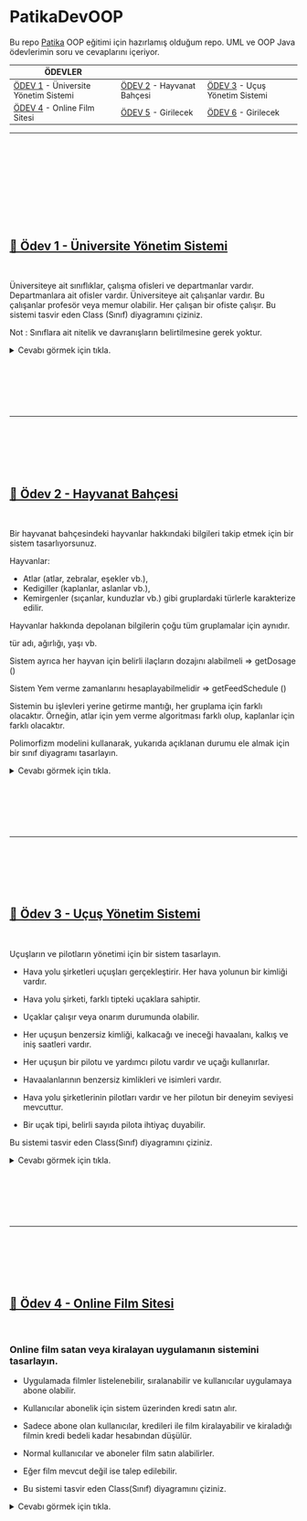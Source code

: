 # PatikaDevOOP

Bu repo [Patika](https://patika.dev) OOP eğitimi için hazırlamış olduğum repo. UML ve OOP Java ödevlerimin soru ve cevaplarını içeriyor.

| ÖDEVLER |  |  |
|-----|-----|-----|
| [ÖDEV 1](https://github.com/furkanaliunal/PatikaDevOOP#-%C3%B6dev-1---%C3%BCniversite-y%C3%B6netim-sistemi) - Üniversite Yönetim Sistemi | [ÖDEV 2](https://github.com/furkanaliunal/PatikaDevOOP#-%C3%B6dev-2---hayvanat-bah%C3%A7esi) - Hayvanat Bahçesi | [ÖDEV 3](https://github.com/furkanaliunal/PatikaDevOOP#-%C3%B6dev-3---u%C3%A7u%C5%9F-y%C3%B6netim-sistemi) - Uçuş Yönetim Sistemi
| [ÖDEV 4](https://github.com/furkanaliunal/PatikaDevOOP#-%C3%B6dev-4---online-film-sitesi) - Online Film Sitesi | [ÖDEV 5](#) - Girilecek | [ÖDEV 6](#) - Girilecek

---
<p>&nbsp;</p>
<p>&nbsp;</p>
<p>&nbsp;</p>
<p>&nbsp;</p>
<p>&nbsp;</p>

## [📖 Ödev 1 - Üniversite Yönetim Sistemi](#-%C3%B6dev-1---%C3%BCniversite-y%C3%B6netim-sistemi)
<p>&nbsp;</p>

Üniversiteye ait sınıflıklar, çalışma ofisleri ve departmanlar vardır.
Departmanlara ait ofisler vardır.
Üniversiteye ait çalışanlar vardır. Bu çalışanlar profesör veya memur olabilir.
Her çalışan bir ofiste çalışır.
Bu sistemi tasvir eden Class (Sınıf) diyagramını çiziniz.

Not : Sınıflara ait nitelik ve davranışların belirtilmesine gerek yoktur.

<details>
<summary>Cevabı görmek için tıkla.</summary>
  
![soru1](src/1.png)
</details>


<p>&nbsp;</p>
<p>&nbsp;</p>
<p>&nbsp;</p>

---


<p>&nbsp;</p>
<p>&nbsp;</p>
<p>&nbsp;</p>

## [📖 Ödev 2 - Hayvanat Bahçesi](#-%C3%B6dev-2---hayvanat-bah%C3%A7esi)
<p>&nbsp;</p>

Bir hayvanat bahçesindeki hayvanlar hakkındaki bilgileri takip etmek için bir sistem tasarlıyorsunuz.
<p></p>


Hayvanlar:

- Atlar (atlar, zebralar, eşekler vb.),
- Kedigiller (kaplanlar, aslanlar vb.),
- Kemirgenler (sıçanlar, kunduzlar vb.) gibi gruplardaki türlerle karakterize edilir.

Hayvanlar hakkında depolanan bilgilerin çoğu tüm gruplamalar için aynıdır.

tür adı, ağırlığı, yaşı vb.

Sistem ayrıca her hayvan için belirli ilaçların dozajını alabilmeli => getDosage ()

Sistem Yem verme zamanlarını hesaplayabilmelidir => getFeedSchedule ()

Sistemin bu işlevleri yerine getirme mantığı, her gruplama için farklı olacaktır. Örneğin, atlar için yem verme algoritması farklı olup, kaplanlar için farklı olacaktır.

Polimorfizm modelini kullanarak, yukarıda açıklanan durumu ele almak için bir sınıf diyagramı tasarlayın.

<details>
<summary>Cevabı görmek için tıkla.</summary>
  
![soru1](src/2.png)
</details>


<p>&nbsp;</p>
<p>&nbsp;</p>
<p>&nbsp;</p>

---

<p>&nbsp;</p>
<p>&nbsp;</p>
<p>&nbsp;</p>

## [📖 Ödev 3 - Uçuş Yönetim Sistemi](#-%C3%B6dev-3---u%C3%A7u%C5%9F-y%C3%B6netim-sistemi)
<p>&nbsp;</p>

Uçuşların ve pilotların yönetimi için bir sistem tasarlayın.
<p></p>


- Hava yolu şirketleri uçuşları gerçekleştirir. Her hava yolunun bir kimliği vardır.

- Hava yolu şirketi, farklı tipteki uçaklara sahiptir.

- Uçaklar çalışır veya onarım durumunda olabilir.

- Her uçuşun benzersiz kimliği, kalkacağı ve ineceği havaalanı, kalkış ve iniş saatleri vardır.

- Her uçuşun bir pilotu ve yardımcı pilotu vardır ve uçağı kullanırlar.

- Havaalanlarının benzersiz kimlikleri ve isimleri vardır.

- Hava yolu şirketlerinin pilotları vardır ve her pilotun bir deneyim seviyesi mevcuttur.

- Bir uçak tipi, belirli sayıda pilota ihtiyaç duyabilir.

Bu sistemi tasvir eden Class(Sınıf) diyagramını çiziniz.
<details>
<summary>Cevabı görmek için tıkla.</summary>
  
![soru1](src/3.png)
</details>


<p>&nbsp;</p>
<p>&nbsp;</p>
<p>&nbsp;</p>

---

<p>&nbsp;</p>
<p>&nbsp;</p>
<p>&nbsp;</p>


## [📖 Ödev 4 - Online Film Sitesi](#-%C3%B6dev-3---u%C3%A7u%C5%9F-y%C3%B6netim-sistemi)
<p>&nbsp;</p>

### Online film satan veya kiralayan uygulamanın sistemini tasarlayın.
<p></p>

- Uygulamada filmler listelenebilir, sıralanabilir ve kullanıcılar uygulamaya abone olabilir.

- Kullanıcılar abonelik için sistem üzerinden kredi satın alır.

- Sadece abone olan kullanıcılar, kredileri ile film kiralayabilir ve kiraladığı filmin kredi bedeli kadar hesabından düşülür.

- Normal kullanıcılar ve aboneler film satın alabilirler.

- Eğer film mevcut değil ise talep edilebilir.

- Bu sistemi tasvir eden Class(Sınıf) diyagramını çiziniz.
<details>
<summary>Cevabı görmek için tıkla.</summary>
  
![soru1](src/4.png)
</details>


